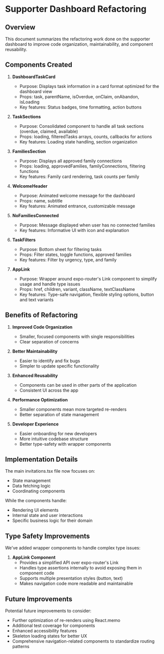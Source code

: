 # Supporter Dashboard Refactoring

## Overview

This document summarizes the refactoring work done on the supporter dashboard to improve code organization, maintainability, and component reusability.

## Components Created

1. **DashboardTaskCard**
   - Purpose: Displays task information in a card format optimized for the dashboard view
   - Props: task, parentName, isOverdue, onClaim, onAbandon, isLoading
   - Key features: Status badges, time formatting, action buttons

2. **TaskSections**
   - Purpose: Consolidated component to handle all task sections (overdue, claimed, available)
   - Props: loading, filteredTasks arrays, counts, callbacks for actions
   - Key features: Loading state handling, section organization

3. **FamiliesSection**
   - Purpose: Displays all approved family connections
   - Props: loading, approvedFamilies, familyConnections, filtering functions
   - Key features: Family card rendering, task counts per family

4. **WelcomeHeader**
   - Purpose: Animated welcome message for the dashboard
   - Props: name, subtitle
   - Key features: Animated entrance, customizable message

5. **NoFamiliesConnected**
   - Purpose: Message displayed when user has no connected families
   - Key features: Informative UI with icon and explanation

6. **TaskFilters**
   - Purpose: Bottom sheet for filtering tasks
   - Props: Filter states, toggle functions, approved families
   - Key features: Filter by urgency, type, and family

7. **AppLink**
   - Purpose: Wrapper around expo-router's Link component to simplify usage and handle type issues
   - Props: href, children, variant, className, textClassName
   - Key features: Type-safe navigation, flexible styling options, button and text variants

## Benefits of Refactoring

1. **Improved Code Organization**
   - Smaller, focused components with single responsibilities
   - Clear separation of concerns

2. **Better Maintainability**
   - Easier to identify and fix bugs
   - Simpler to update specific functionality

3. **Enhanced Reusability**
   - Components can be used in other parts of the application
   - Consistent UI across the app

4. **Performance Optimization**
   - Smaller components mean more targeted re-renders
   - Better separation of state management

5. **Developer Experience**
   - Easier onboarding for new developers
   - More intuitive codebase structure
   - Better type-safety with wrapper components

## Implementation Details

The main invitations.tsx file now focuses on:
- State management
- Data fetching logic
- Coordinating components

While the components handle:
- Rendering UI elements
- Internal state and user interactions
- Specific business logic for their domain

## Type Safety Improvements

We've added wrapper components to handle complex type issues:

1. **AppLink Component**
   - Provides a simplified API over expo-router's Link
   - Handles type assertions internally to avoid exposing them in component code
   - Supports multiple presentation styles (button, text)
   - Makes navigation code more readable and maintainable

## Future Improvements

Potential future improvements to consider:
- Further optimization of re-renders using React.memo
- Additional test coverage for components
- Enhanced accessibility features
- Skeleton loading states for better UX
- Comprehensive navigation-related components to standardize routing patterns 